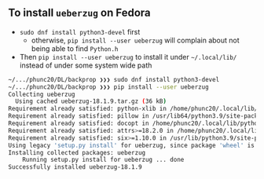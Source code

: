 ## To install `ueberzug` on Fedora
- `sudo dnf install python3-devel` first
  - otherwise, `pip install --user ueberzug` will complain about not being able to find `Python.h`
- Then `pip install --user ueberzug` to install it under `~/.local/lib/` instead of under some system wide path

```bash
~/.../phunc20/DL/backprop ❯❯❯ sudo dnf install python3-devel
~/.../phunc20/DL/backprop ❯❯❯ pip install --user ueberzug
Collecting ueberzug
  Using cached ueberzug-18.1.9.tar.gz (36 kB)
Requirement already satisfied: python-xlib in /home/phunc20/.local/lib/python3.9/site-packages (from ueberzug) (0.29)
Requirement already satisfied: pillow in /usr/lib64/python3.9/site-packages (from ueberzug) (7.2.0)
Requirement already satisfied: docopt in /home/phunc20/.local/lib/python3.9/site-packages (from ueberzug) (0.6.2)
Requirement already satisfied: attrs>=18.2.0 in /home/phunc20/.local/lib/python3.9/site-packages (from ueberzug) (20.3.0)
Requirement already satisfied: six>=1.10.0 in /usr/lib/python3.9/site-packages (from python-xlib->ueberzug) (1.15.0)
Using legacy 'setup.py install' for ueberzug, since package 'wheel' is not installed.
Installing collected packages: ueberzug
    Running setup.py install for ueberzug ... done
Successfully installed ueberzug-18.1.9
```
